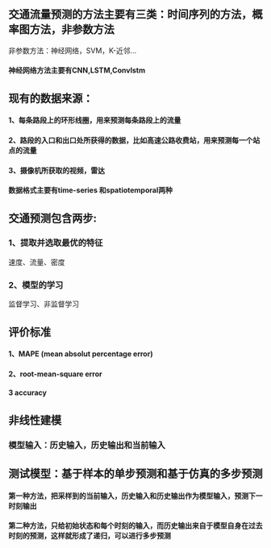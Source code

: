
## 交通流量预测的方法主要有三类：时间序列的方法，概率图方法，非参数方法
非参数方法：神经网络，SVM，K-近邻...
#### 神经网络方法主要有CNN,LSTM,Convlstm
## 现有的数据来源：
#### 1、每条路段上的环形线圈，用来预测每条路段上的流量
#### 2、路段的入口和出口处所获得的数据，比如高速公路收费站，用来预测每一个站点的流量
#### 3、摄像机所获取的视频，雷达
#### 数据格式主要有time-series 和spatiotemporal两种
## 交通预测包含两步:
### 1、提取并选取最优的特征
速度、流量、密度
### 2、模型的学习
监督学习、非监督学习
## 评价标准
#### 1、MAPE (mean absolut percentage error)
#### 2、root-mean-square error
#### 3  accuracy

## 非线性建模
### 模型输入：历史输入，历史输出和当前输入
## 测试模型：基于样本的单步预测和基于仿真的多步预测
#### 第一种方法，把采样到的当前输入，历史输入和历史输出作为模型输入，预测下一时刻输出
#### 第二种方法，只给初始状态和每个时刻的输入，而历史输出来自于模型自身在过去时刻的预测，这样就形成了递归，可以进行多步预测
